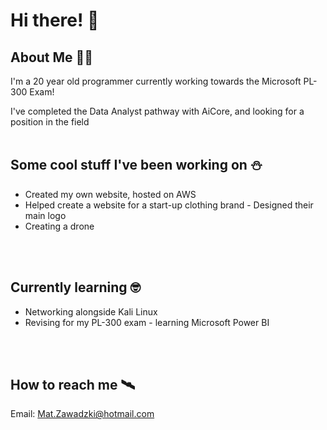 # Hi there! 👋 
## About Me 🏴‍☠️
I'm a 20 year old programmer currently working towards the Microsoft PL-300 Exam!

I've completed the Data Analyst pathway with AiCore, and looking for a position in the field
<br><br>

## Some cool stuff I've been working on ⛄
- Created my own website, hosted on AWS 
- Helped create a website for a start-up clothing brand - Designed their main logo
- Creating a drone

<br><br>

## Currently learning 🤓
- Networking alongside Kali Linux
- Revising for my PL-300 exam - learning Microsoft Power BI

<br> <br>

## How to reach me 🛰️
Email: Mat.Zawadzki@hotmail.com



<!--
**Mat-Zawadzki/Mat-Zawadzki** is a ✨ _special_ ✨ repository because its `README.md` (this file) appears on your GitHub profile.

Here are some ideas to get you started:

- 🔭 I’m currently working on ...
- 🌱 I’m currently learning ...
- 👯 I’m looking to collaborate on ...
- 🤔 I’m looking for help with ...
- 💬 Ask me about ...
- 📫 How to reach me: ...
- 😄 Pronouns: ...
- ⚡ Fun fact: ...
-->
